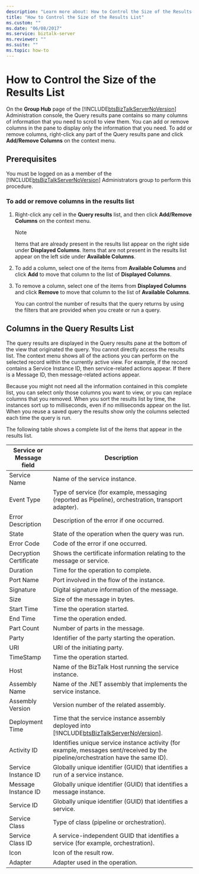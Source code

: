 ```yaml
---
description: "Learn more about: How to Control the Size of the Results List"
title: "How to Control the Size of the Results List"
ms.custom: ""
ms.date: "06/08/2017"
ms.service: biztalk-server
ms.reviewer: ""
ms.suite: ""
ms.topic: how-to
---
```

# How to Control the Size of the Results List
On the **Group Hub** page of the [!INCLUDE[btsBizTalkServerNoVersion](../includes/btsbiztalkservernoversion-md.md)] Administration console, the Query results pane contains so many columns of information that you need to scroll to view them. You can add or remove columns in the pane to display only the information that you need. To add or remove columns, right-click any part of the Query results pane and click **Add/Remove Columns** on the context menu.  

## Prerequisites  
 You must be logged on as a member of the [!INCLUDE[btsBizTalkServerNoVersion](../includes/btsbiztalkservernoversion-md.md)] Administrators group to perform this procedure.  

### To add or remove columns in the results list  

1. Right-click any cell in the **Query results** list, and then click **Add/Remove Columns** on the context menu.  

   > [!NOTE]
   >  Items that are already present in the results list appear on the right side under **Displayed Columns**. Items that are not present in the results list appear on the left side under **Available Columns**.  

2. To add a column, select one of the items from **Available Columns** and click **Add** to move that column to the list of **Displayed Columns**.  

3. To remove a column, select one of the items from **Displayed Columns** and click **Remove** to move that column to the list of **Available Columns**.  

   You can control the number of results that the query returns by using the filters that are provided when you create or run a query.  

## Columns in the Query Results List  
 The query results are displayed in the Query results pane at the bottom of the view that originated the query. You cannot directly access the results list. The context menu shows all of the actions you can perform on the selected record within the currently active view. For example, if the record contains a Service Instance ID, then service-related actions appear. If there is a Message ID, then message-related actions appear.  

 Because you might not need all the information contained in this complete list, you can select only those columns you want to view, or you can replace columns that you removed. When you sort the results list by time, the instances sort up to milliseconds, even if no milliseconds appear on the list. When you reuse a saved query the results show only the columns selected each time the query is run.  

 The following table shows a complete list of the items that appear in the results list.  


| Service or Message field |                                                              Description                                                              |
|------------------------------|-------------------------------------------------------------------------------------------------------------------------------------------|
|         Service Name         |                                                       Name of the service instance.                                                       |
|          Event Type          |                    Type of service (for example, messaging (reported as Pipeline), orchestration, transport adapter).                     |
|      Error Description       |                                                 Description of the error if one occurred.                                                 |
|            State             |                                              State of the operation when the query was run.                                               |
|          Error Code          |                                                    Code of the error if one occurred.                                                     |
|    Decryption Certificate    |                                   Shows the certificate information relating to the message or service.                                   |
|           Duration           |                                                    Time for the operation to complete.                                                    |
|          Port Name           |                                                Port involved in the flow of the instance.                                                 |
|          Signature           |                                               Digital signature information of the message.                                               |
|             Size             |                                                       Size of the message in bytes.                                                       |
|          Start Time          |                                                        Time the operation started.                                                        |
|           End Time           |                                                         Time the operation ended.                                                         |
|          Part Count          |                                                      Number of parts in the message.                                                      |
|            Party             |                                              Identifier of the party starting the operation.                                              |
|             URI              |                                                       URI of the initiating party.                                                        |
|          TimeStamp           |                                                        Time the operation started.                                                        |
|             Host             |                                          Name of the BizTalk Host running the service instance.                                           |
|        Assembly Name         |                                      Name of the .NET assembly that implements the service instance.                                      |
|       Assembly Version       |                                                  Version number of the related assembly.                                                  |
|       Deployment Time        | Time that the service instance assembly deployed into [!INCLUDE[btsBizTalkServerNoVersion](../includes/btsbiztalkservernoversion-md.md)]. |
|         Activity ID          |     Identifies unique service instance activity (for example, messages sent/received by the pipeline/orchestration have the same ID).     |
|     Service Instance ID      |                              Globally unique identifier (GUID) that identifies a run of a service instance.                               |
|     Message Instance ID      |                                   Globally unique identifier (GUID) that identifies a message instance.                                   |
|          Service ID          |                                       Globally unique identifier (GUID) that identifies a service.                                        |
|        Service Class         |                                                Type of class (pipeline or orchestration).                                                 |
|       Service Class ID       |                            A service-independent GUID that identifies a service (for example, orchestration).                             |
|             Icon             |                                                          Icon of the result row.                                                          |
|           Adapter            |                                                      Adapter used in the operation.                                                       |

